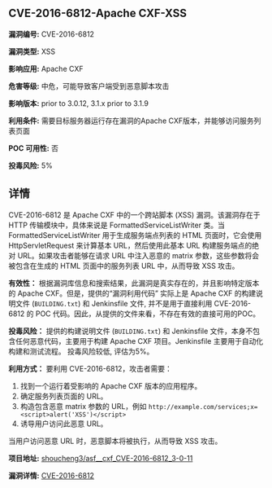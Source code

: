 ## CVE-2016-6812-Apache CXF-XSS

**漏洞编号:** CVE-2016-6812

**漏洞类型:** XSS

**影响应用:** Apache CXF

**危害等级:** 中危，可能导致客户端受到恶意脚本攻击

**影响版本:** prior to 3.0.12, 3.1.x prior to 3.1.9

**利用条件:** 需要目标服务器运行存在漏洞的Apache CXF版本，并能够访问服务列表页面

**POC 可用性:** 否

**投毒风险:** 5%

## 详情

CVE-2016-6812 是 Apache CXF 中的一个跨站脚本 (XSS) 漏洞。该漏洞存在于 HTTP 传输模块中，具体来说是 FormattedServiceListWriter 类。当 FormattedServiceListWriter 用于生成服务端点列表的 HTML 页面时，它会使用 HttpServletRequest 来计算基本 URL，然后使用此基本 URL 构建服务端点的绝对 URL。如果攻击者能够在请求 URL 中注入恶意的 matrix 参数，这些参数将会被包含在生成的 HTML 页面中的服务列表 URL 中，从而导致 XSS 攻击。

**有效性：**
根据漏洞库信息和搜索结果，此漏洞是真实存在的，并且影响特定版本的 Apache CXF。但是，提供的“漏洞利用代码” 实际上是 Apache CXF 的构建说明文件 (`BUILDING.txt`) 和 Jenkinsfile 文件, 并不是用于直接利用 CVE-2016-6812 的 POC 代码。因此，从提供的文件来看，不存在有效的直接可用的POC。

**投毒风险：**
提供的构建说明文件 (`BUILDING.txt`) 和 Jenkinsfile 文件，本身不包含任何恶意代码，主要用于构建 Apache CXF 项目。Jenkinsfile 主要用于自动化构建和测试流程。 投毒风险较低, 评估为5%。

**利用方式：**
要利用 CVE-2016-6812，攻击者需要：

1.  找到一个运行着受影响的 Apache CXF 版本的应用程序。
2.  确定服务列表页面的 URL。
3.  构造包含恶意 matrix 参数的 URL，例如 `http://example.com/services;x=<script>alert('XSS')</script>`
4.  诱导用户访问此恶意 URL。

当用户访问恶意 URL 时，恶意脚本将被执行，从而导致 XSS 攻击。

**项目地址:** [shoucheng3/asf__cxf_CVE-2016-6812_3-0-11](https://github.com/shoucheng3/asf__cxf_CVE-2016-6812_3-0-11)

**漏洞详情:** [CVE-2016-6812](https://nvd.nist.gov/vuln/detail/CVE-2016-6812)